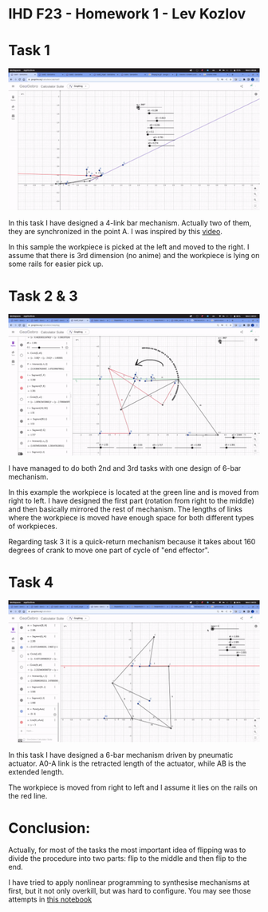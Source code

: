 # IHD F23 - Homework 1 - Lev Kozlov

# Task 1

![task 1](assets/task1.gif)

In this task I have designed a 4-link bar mechanism. Actually two of them, they are synchronized in the point A. I was inspired by this [video](https://www.youtube.com/watch?v=KCJa2zRWpwg).

In this sample the workpiece is picked at the left and moved to the right. I assume that there is 3rd dimension (no anime) and the workpiece is lying on some rails for easier pick up.

# Task 2 & 3

![task 2](assets/task2.gif)

I have managed to do both 2nd and 3rd tasks with one design of 6-bar mechanism.

In this example the workpiece is located at the green line and is moved from right to left. I have designed the first part (rotation from right to the middle) and then basically mirrored the rest of mechanism. The lengths of links where the workpiece is moved have enough space for both different types of workpieces.

Regarding task 3 it is a quick-return mechanism because it takes about 160 degrees of crank to move one part of cycle of "end effector".

# Task 4

![task 4](assets/task4.gif)

In this task I have designed a 6-bar mechanism driven by pneumatic actuator. A0-A link is the retracted length of the actuator, while AB is the extended length.

The workpiece is moved from right to left and I assume it lies on the rails on the red line.

# Conclusion:

Actually, for most of the tasks the most important idea of flipping was to divide the procedure into two parts: flip to the middle and then flip to the end.

I have tried to apply nonlinear programming to synthesise mechanisms at first, but it not only overkill, but was hard to configure. You may see those attempts in [this notebook](task1-4link.ipynb)
